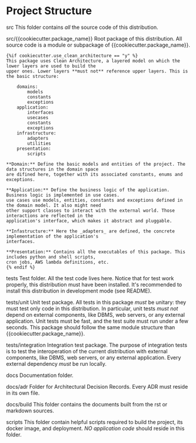 # Project Structure

src
    This folder contains *all* the source code of this distribution.

src/{{cookiecutter.package_name}}
    Root package of this distribution. All source code is a module or subpackage of {{cookiecutter.package_name}}.

    {%if cookiecutter.use_clean_architecture == "y" %}
    This package uses Clean Architecture, a layered model on which the lower layers are used to build the
    upper ones. Lower layers **must not** reference upper layers. This is the basic structure:

        domains:
            models
            constants
            exceptions
        application:
            interfaces
            usecases
            constants
            exceptions
        infrastructure:
            adapters
            utilities
        presentation:
            scripts

    **Domain:** Define the basic models and entities of the project. The data structures in the domain space
    are difined here, together with its associated constants, enums and exceptions.

    **Application:** Define the business logic of the application. Business logic is implemented in use cases.
    use cases use models, entities, constants and exceptions defined in the domain model. It also might need
    other support classes to interact with the external world. Those interactions are reflected in the
    application's interface, which makes it abstract and pluggable.

    **Infastructure:** Here the _adapters_ are defined, the concrete implementation of the application's
    interfaces.

    **Presentation:** Contains all the executables of this package. This includes python and shell scripts,
    cron jobs, AWS lambda definitions, etc.
    {% endif %}
tests
    Test folder. All the test code lives here. Notice that for test work properly, this distribution must have been
    installed. It's recommended to install this distribution in development mode (see README).

tests/unit
    Unit test package. All tests in this package *must* be unitary: they must test only code in this distribution. In
    particular, unit tests *must not* depend on external components, like DBMS, web servers, or any external
    application. Unit tests must be fast, and the test suite must run under a few seconds. This package should
    follow the same module structure than {{cookiecutter.package_name}}.

tests/integration
    Integration test package. The purpose of integration tests is to test the interoperation of the current distribution
    with external components, like DBMS, web servers, or any external application. Every external dependency *must* be
    run locally.

docs
    Documentation folder.

docs/adr
    Folder for Architectural Decision Records. Every ADR must reside in its own file.

docs/build
    This folder contains the documents built from the rst or markdown sources.

scripts
    This folder contain helpful scripts required to build the project, its docker image, and deployment. *NO application
    code* should reside in this folder.
